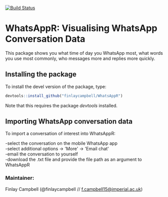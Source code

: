 [![Build Status](https://travis-ci.org/finlaycampbell/WhatsAppR.svg?branch=master)](https://travis-ci.org/finlaycampbell/WhatsAppR)

# WhatsAppR: Visualising WhatsApp Conversation Data

This package shows you what time of day you WhatsApp most, what words you use most commonly, who messages more and replies more quickly.


## Installing the package

To install the devel version of the package, type:
  
  ```r
  devtools::install_github("finlaycampbell/WhatsAppR")
  ```

Note that this requires the package *devtools* installed.


## Importing WhatsApp conversation data

To import a conversation of interest into WhatsAppR:

-select the conversation on the mobile WhatsApp app <br />
-select additional options -> 'More' -> 'Email chat' <br />
-email the conversation to yourself <br />
-download the .txt file and provide the file path as an argument to WhatsAppR  


### Maintainer:
Finlay Campbell (@finlaycampbell // f.campbell15@imperial.ac.uk)
